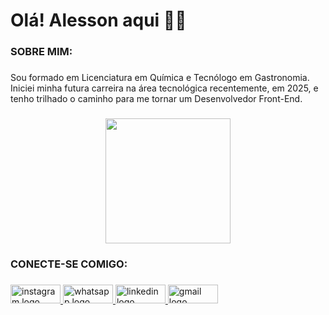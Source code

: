 <h1 align="left">Olá! Alesson aqui 🤘🏻</h1>

###

<h3 align="left">SOBRE MIM:</h3>

###

<p align="left">Sou formado em Licenciatura em Química e Tecnólogo em Gastronomia. Iniciei minha futura carreira na área tecnológica recentemente, em 2025, e tenho trilhado o caminho para me tornar um Desenvolvedor Front-End.</p>

###

<div align="center">
  <img height="200" src="https://bing.com/th/id/BCO.bdb2d0ee-5871-4316-9703-9f7e472d330b.png"  />
</div>

###

<h3 align="left">CONECTE-SE COMIGO:</h3>

###

<div align="left">
  <a href="https://www.instagram.com/alessonsardinha/" target="_blank">
    <img src="https://raw.githubusercontent.com/maurodesouza/profile-readme-generator/master/src/assets/icons/social/instagram/default.svg" width="80" height="30" alt="instagram logo"  />
  </a>
  <a href="https://wa.me/98984140747" target="_blank">
    <img src="https://raw.githubusercontent.com/maurodesouza/profile-readme-generator/master/src/assets/icons/social/whatsapp/default.svg" width="80" height="30" alt="whatsapp logo"  />
  </a>
  <a href="https://www.linkedin.com/in/alesson-sardinha-moraes-956b02332/" target="_blank">
    <img src="https://raw.githubusercontent.com/maurodesouza/profile-readme-generator/master/src/assets/icons/social/linkedin/default.svg" width="80" height="30" alt="linkedin logo"  />
  </a>
  <a href="alesson.ifma2016@gmail.com" target="_blank">
    <img src="https://raw.githubusercontent.com/maurodesouza/profile-readme-generator/master/src/assets/icons/social/gmail/default.svg" width="80" height="30" alt="gmail logo"  />
  </a>
</div>

###
